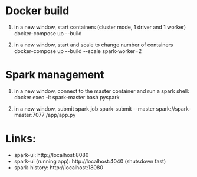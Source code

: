 # Docker build

1. in a new window, start containers (cluster mode, 1 driver and 1 worker)
docker-compose up --build

2. in a new window, start and scale to change number of containers
docker-compose up --build --scale spark-worker=2

# Spark management

1. in a new window, connect to the master container and run a spark shell:
docker exec -it spark-master bash
pyspark

2. in a new window, submit spark job
spark-submit --master spark://spark-master:7077 /app/app.py

# Links:
- spark-ui: http://localhost:8080
- spark-ui (running app): http://localhost:4040 (shutsdown fast)
- spark-history: http://localhost:18080



